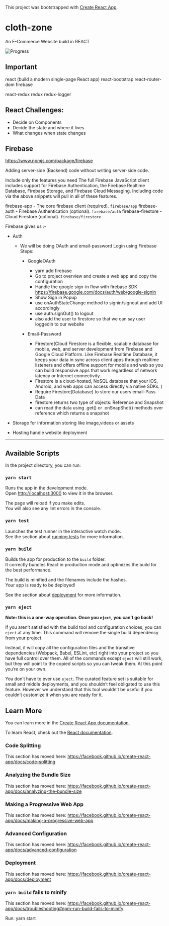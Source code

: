 This project was bootstrapped with [Create React App](https://github.com/facebook/create-react-app).

# cloth-zone

An E-Commerce Website build in REACT

![Progress](https://github.com/jugshaurya/cloth-zone/blob/master/public/progress.png)

## Important

react (build a modern single-page React app)
react-bootstrap
react-router-dom
firebase

react-redux
redux
redux-logger

## React Challenges:

- Decide on Components
- Decide the state and where it lives
- What changes when state changes

## Firebase

https://www.npmjs.com/package/firebase

Adding server-side (Backend) code without writing server-side code.

Include only the features you need
The full Firebase JavaScript client includes support for Firebase Authentication, the Firebase Realtime Database, Firebase Storage, and Firebase Cloud Messaging. Including code via the above snippets will pull in all of these features.

firebase-app - The core firebase client (required). `firebase/app`
firebase-auth - Firebase Authentication (optional). `firebase/auth`
firebase-firestore - Cloud Firestore (optional). `firebase/firestore`

Firebase gives us :-

- Auth

  - We will be doing OAuth and email-password Login using Firebase
    Steps:

    - GoogleOAuth

      - yarn add firebase
      - Go to project overview and create a web app and copy the configuration
      - Handle the google sign-in flow with firebase SDK https://firebase.google.com/docs/auth/web/google-signin
      - Show Sign in Popup
      - use onAuthStateChange method to signin/signout and add UI accordingly
      - use auth.signOut() to logout
      - also add the user to firestore so that we can say user loggedin to our website

    - Email-Password

      - Firestore(Cloud Firestore is a flexible, scalable database for mobile, web, and server development from Firebase and Google Cloud Platform. Like Firebase Realtime Database, it keeps your data in sync across client apps through realtime listeners and offers offline support for mobile and web so you can build responsive apps that work regardless of network latency or Internet connectivity.
      - Firestore is a cloud-hosted, NoSQL database that your iOS, Android, and web apps can access directly via native SDKs. )
      - Require Firestore(Database) to store our users email-Pass Data
      - firestore returns two type of objects: Reference and Snapshot
      - can read the data using .get() or .onSnapShot() methods over reference which returns a snapshot

- Storage for information storing like image,videos or assets
- Hosting handle website deployment

---

## Available Scripts

In the project directory, you can run:

### `yarn start`

Runs the app in the development mode.<br />
Open [http://localhost:3000](http://localhost:3000) to view it in the browser.

The page will reload if you make edits.<br />
You will also see any lint errors in the console.

### `yarn test`

Launches the test runner in the interactive watch mode.<br />
See the section about [running tests](https://facebook.github.io/create-react-app/docs/running-tests) for more information.

### `yarn build`

Builds the app for production to the `build` folder.<br />
It correctly bundles React in production mode and optimizes the build for the best performance.

The build is minified and the filenames include the hashes.<br />
Your app is ready to be deployed!

See the section about [deployment](https://facebook.github.io/create-react-app/docs/deployment) for more information.

### `yarn eject`

**Note: this is a one-way operation. Once you `eject`, you can’t go back!**

If you aren’t satisfied with the build tool and configuration choices, you can `eject` at any time. This command will remove the single build dependency from your project.

Instead, it will copy all the configuration files and the transitive dependencies (Webpack, Babel, ESLint, etc) right into your project so you have full control over them. All of the commands except `eject` will still work, but they will point to the copied scripts so you can tweak them. At this point you’re on your own.

You don’t have to ever use `eject`. The curated feature set is suitable for small and middle deployments, and you shouldn’t feel obligated to use this feature. However we understand that this tool wouldn’t be useful if you couldn’t customize it when you are ready for it.

## Learn More

You can learn more in the [Create React App documentation](https://facebook.github.io/create-react-app/docs/getting-started).

To learn React, check out the [React documentation](https://reactjs.org/).

### Code Splitting

This section has moved here: https://facebook.github.io/create-react-app/docs/code-splitting

### Analyzing the Bundle Size

This section has moved here: https://facebook.github.io/create-react-app/docs/analyzing-the-bundle-size

### Making a Progressive Web App

This section has moved here: https://facebook.github.io/create-react-app/docs/making-a-progressive-web-app

### Advanced Configuration

This section has moved here: https://facebook.github.io/create-react-app/docs/advanced-configuration

### Deployment

This section has moved here: https://facebook.github.io/create-react-app/docs/deployment

### `yarn build` fails to minify

This section has moved here: https://facebook.github.io/create-react-app/docs/troubleshooting#npm-run-build-fails-to-minify

Run: yarn start
